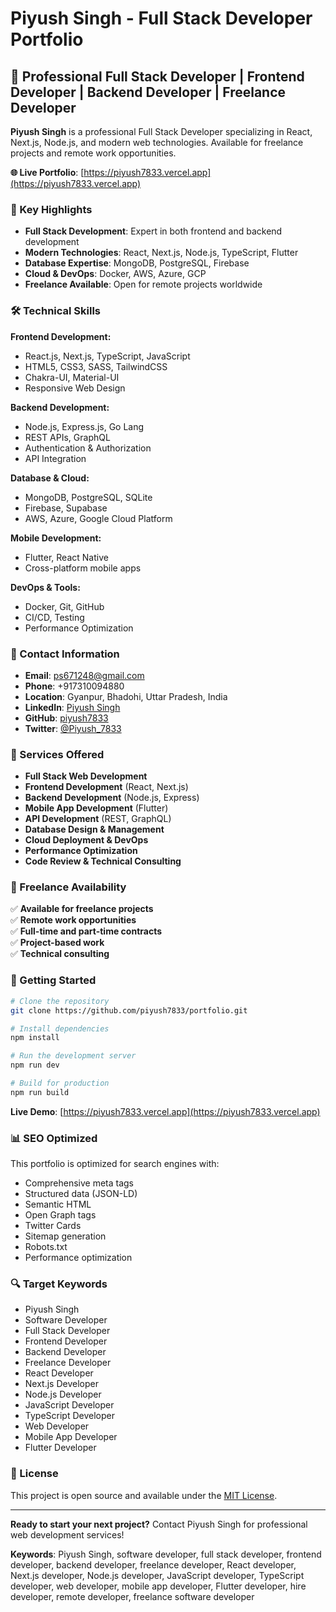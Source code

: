# Piyush Singh - Full Stack Developer Portfolio

## 🚀 Professional Full Stack Developer | Frontend Developer | Backend Developer | Freelance Developer

**Piyush Singh** is a professional Full Stack Developer specializing in React, Next.js, Node.js, and modern web technologies. Available for freelance projects and remote work opportunities.

**🌐 Live Portfolio**: [https://piyush7833.vercel.app](https://piyush7833.vercel.app)

### 🌟 Key Highlights

- **Full Stack Development**: Expert in both frontend and backend development
- **Modern Technologies**: React, Next.js, Node.js, TypeScript, Flutter
- **Database Expertise**: MongoDB, PostgreSQL, Firebase
- **Cloud & DevOps**: Docker, AWS, Azure, GCP
- **Freelance Available**: Open for remote projects worldwide

### 🛠️ Technical Skills

**Frontend Development:**
- React.js, Next.js, TypeScript, JavaScript
- HTML5, CSS3, SASS, TailwindCSS
- Chakra-UI, Material-UI
- Responsive Web Design

**Backend Development:**
- Node.js, Express.js, Go Lang
- REST APIs, GraphQL
- Authentication & Authorization
- API Integration

**Database & Cloud:**
- MongoDB, PostgreSQL, SQLite
- Firebase, Supabase
- AWS, Azure, Google Cloud Platform

**Mobile Development:**
- Flutter, React Native
- Cross-platform mobile apps

**DevOps & Tools:**
- Docker, Git, GitHub
- CI/CD, Testing
- Performance Optimization

### 📱 Contact Information

- **Email**: ps671248@gmail.com
- **Phone**: +917310094880
- **Location**: Gyanpur, Bhadohi, Uttar Pradesh, India
- **LinkedIn**: [Piyush Singh](https://www.linkedin.com/in/piyush-singh-403089221/)
- **GitHub**: [piyush7833](https://github.com/piyush7833)
- **Twitter**: [@Piyush_7833](https://x.com/Piyush_7833)

### 🎯 Services Offered

- **Full Stack Web Development**
- **Frontend Development** (React, Next.js)
- **Backend Development** (Node.js, Express)
- **Mobile App Development** (Flutter)
- **API Development** (REST, GraphQL)
- **Database Design & Management**
- **Cloud Deployment & DevOps**
- **Performance Optimization**
- **Code Review & Technical Consulting**

### 💼 Freelance Availability

✅ **Available for freelance projects**  
✅ **Remote work opportunities**  
✅ **Full-time and part-time contracts**  
✅ **Project-based work**  
✅ **Technical consulting**

### 🚀 Getting Started

```bash
# Clone the repository
git clone https://github.com/piyush7833/portfolio.git

# Install dependencies
npm install

# Run the development server
npm run dev

# Build for production
npm run build
```

**Live Demo**: [https://piyush7833.vercel.app](https://piyush7833.vercel.app)

### 📊 SEO Optimized

This portfolio is optimized for search engines with:
- Comprehensive meta tags
- Structured data (JSON-LD)
- Semantic HTML
- Open Graph tags
- Twitter Cards
- Sitemap generation
- Robots.txt
- Performance optimization

### 🔍 Target Keywords

- Piyush Singh
- Software Developer
- Full Stack Developer
- Frontend Developer
- Backend Developer
- Freelance Developer
- React Developer
- Next.js Developer
- Node.js Developer
- JavaScript Developer
- TypeScript Developer
- Web Developer
- Mobile App Developer
- Flutter Developer

### 📄 License

This project is open source and available under the [MIT License](LICENSE).

---

**Ready to start your next project?** Contact Piyush Singh for professional web development services!

**Keywords**: Piyush Singh, software developer, full stack developer, frontend developer, backend developer, freelance developer, React developer, Next.js developer, Node.js developer, JavaScript developer, TypeScript developer, web developer, mobile app developer, Flutter developer, hire developer, remote developer, freelance software developer